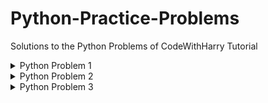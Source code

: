 # Python-Practice-Problems
Solutions to the Python Problems of CodeWithHarry Tutorial

<details>
    <summary>Python Problem 1</summary>
  <br>
  Problem : Input age or (year of birth) from the user and tell them the year when they will become 100 years old.
Also user may provide year(optional) and your program able to tell the age of user on that particular year.
<br><br>
    
For example:

```
Enter age or year of birth: 17
enter year on which you want to know your age(Optional): 2004
You will be 100 years old in 2106
You are not born in the year 2004 :)
```
  <br>
    
Notes:
- User can input any of the age(or year of birth) and your program should run on both types of input.
- if user enter the year (for which year he want to know his age) which is less than his birth year than your program should say (you are not born on that year)
- means you have to handle some types of error even if user entered something wrong!

Solution : [Click here](https://github.com/mistabaaz/Python-Practice-Problems/blob/main/py1_age_calc.py)
  
  ---
</details>


<details>
    <summary>Python Problem 2</summary>
  <br>
  Problem : Harry got n number of apples and he want to distribute it in some students. Your program should ask the range of students and give output as how much apple can he distribute to the students.Your program should also suggest them to buy or donate apple if it is less or excessive respectively.
<br><br>
    
For example:

```
enter how many apples harry got : 4
enter range of students :
enter minimum no. of Students : 1
enter maximum no. of students : 3
yes , harry can divide 4 apples in 1 students.
each students will get 4 apples
yes , harry can divide 4 apples in 2 students.
each students will get 2 apples
yes , harry can divide 4 apples in 3 students.
but you have to donate 1 apples (>_<)
then , each students will get 1 apples
```
  <br>
    
Notes:
- You have to handle all types of error like
- if there are 4 apples and you have to distribute in 5 students so your program shoud say harry have to buy 1 apple more and then everyone can get 1 apple.
- and if there are 5 apples and you have to distribute in 2 students then your program should say donate 1 apple to someone needy then everyone get 2 apples.

Solution : [Click here](https://github.com/mistabaaz/Python-Practice-Problems/blob/main/py2_apple_div.py)
  
  ---
</details>


<details>
    <summary>Python Problem 3</summary>
  <br>  
    
  Problem : Take a list of diffrent food from the user and reverse the list using three methods.
  - using slicing method
  - using a built-in function
  - using for loop
    
Note : reverse list have to be same for all the three mehods

Solution : [Click here](https://github.com/mistabaaz/Python-Practice-Problems/blob/main/py3_reverse_food_items.py)
  
  ---
</details>
